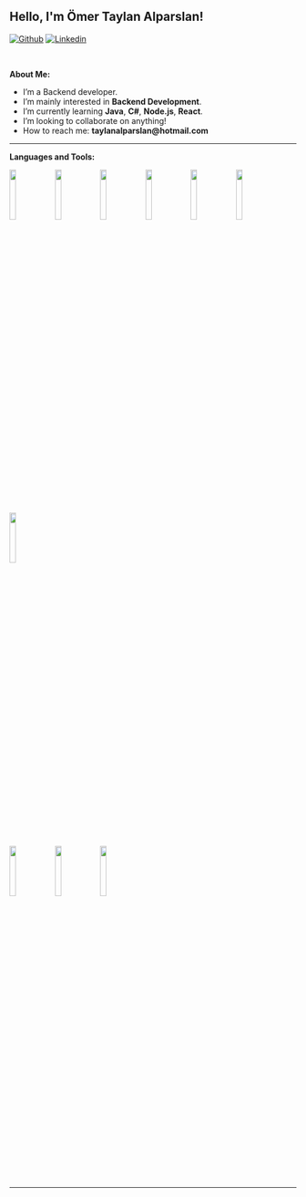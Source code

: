 
## Hello, I'm Ömer Taylan Alparslan!



[![Github](https://img.shields.io/badge/-Github-000?style=flat&logo=Github&logoColor=white)](https://github.com/taylan32 )
[![Linkedin](https://img.shields.io/badge/-LinkedIn-blue?style=flat&logo=Linkedin&logoColor=white)](https://www.linkedin.com/in/%C3%B6mer-taylan-alparslan-984546201/1/)

&nbsp;

**About Me:**


- I’m a Backend developer.
- I’m mainly interested in __Backend Development__.
- I’m currently learning __Java__, __C#__, __Node.js__, __React__.
- I’m looking to collaborate on anything!
- How to reach me: __taylanalparslan@hotmail.com__

---

**Languages and Tools:**

<p>
  <code><img width="15%" src="https://www.vectorlogo.zone/logos/java/java-horizontal.svg" ></code>
  <code><img width=15%" src="https://www.vectorlogo.zone/logos/dotnet/dotnet-horizontal.svg"></code>
   <code><img width="15%" src="https://www.vectorlogo.zone/logos/w3_html5/w3_html5-ar21.svg"></code>
  <code><img width="15%" src="https://www.vectorlogo.zone/logos/w3_css/w3_css-ar21.svg"></code>
  <code><img height="15%" src="https://www.vectorlogo.zone/logos/sass-lang/sass-lang-ar21.svg"></code>
  <code><img width="15%" src="https://www.vectorlogo.zone/logos/javascript/javascript-ar21.svg"></code>
<br/>
  <br />
   <code><img width="15%"  src="https://www.vectorlogo.zone/logos/reactjs/reactjs-ar21.svg"></code>
  
 <br />
    <code><img width="15%" src="https://www.vectorlogo.zone/logos/nodejs/nodejs-ar21.svg"></code>
  <code><img width="15%" src="https://www.vectorlogo.zone/logos/expressjs/expressjs-ar21.svg"></code>
   <code><img width="15%" src="https://www.vectorlogo.zone/logos/mongodb/mongodb-ar21.svg"></code>
  

</p>

---
